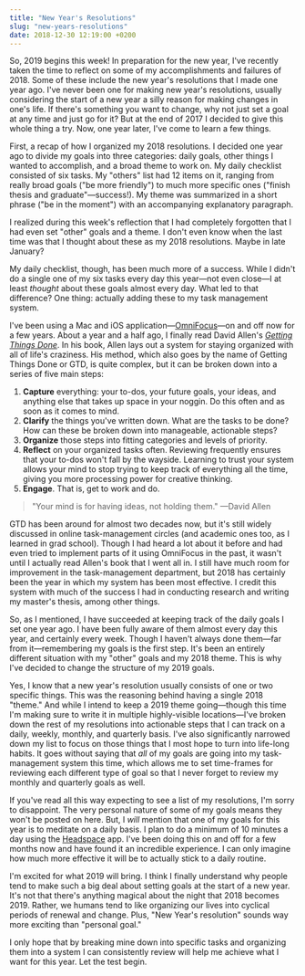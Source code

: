 ```yaml
---
title: "New Year's Resolutions"
slug: "new-years-resolutions"
date: 2018-12-30 12:19:00 +0200
---
```


So, 2019 begins this week! In preparation for the new year, I've recently taken the time to reflect on some of my accomplishments and failures of 2018. Some of these include the new year's resolutions that I made one year ago.<!--more--> I've never been one for making new year's resolutions, usually considering the start of a new year a silly reason for making changes in one's life. If there's something you want to change, why not just set a goal at any time and just go for it? But at the end of 2017 I decided to give this whole thing a try. Now, one year later, I've come to learn a few things.

First, a recap of how I organized my 2018 resolutions. I decided one year ago to divide my goals into three categories: daily goals, other things I wanted to accomplish, and a broad theme to work on. My daily checklist consisted of six tasks. My "others" list had 12 items on it, ranging from really broad goals ("be more friendly") to much more specific ones ("finish thesis and graduate"—success!). My theme was summarized in a short phrase ("be in the moment") with an accompanying explanatory paragraph.

I realized during this week's reflection that I had completely forgotten that I had even set "other" goals and a theme. I don't even know when the last time was that I thought about these as my 2018 resolutions. Maybe in late January?

My daily checklist, though, has been much more of a success. While I didn't do a single one of my six tasks every day this year—not even close—I at least *thought* about these goals almost every day. What led to that difference? One thing: actually adding these to my task management system.

I've been using a Mac and iOS application—[OmniFocus](https://www.omnigroup.com/omnifocus/)—on and off now for a few years. About a year and a half ago, I finally read David Allen's [*Getting Things Done*](https://www.goodreads.com/book/show/1633.Getting_Things_Done). In his book, Allen lays out a system for staying organized with all of life's craziness. His method, which also goes by the name of Getting Things Done or GTD, is quite complex, but it can be broken down into a series of five main steps:

1. **Capture** everything: your to-dos, your future goals, your ideas, and anything else that takes up space in your noggin. Do this often and as soon as it comes to mind.
2. **Clarify** the things you've written down. What are the tasks to be done? How can these be broken down into manageable, actionable steps?
3. **Organize** those steps into fitting categories and levels of priority.
4. **Reflect** on your organized tasks often. Reviewing frequently ensures that your to-dos won't fall by the wayside. Learning to trust your system allows your mind to stop trying to keep track of everything all the time, giving you more processing power for creative thinking.
5. **Engage**. That is, get to work and do.

> "Your mind is for having ideas, not holding them." —David Allen

GTD has been around for almost two decades now, but it's still widely discussed in online task-management circles (and academic ones too, as I learned in grad school). Though I had heard a lot about it before and had even tried to implement parts of it using OmniFocus in the past, it wasn't until I actually read Allen's book that I went all in. I still have much room for improvement in the task-management department, but 2018 has certainly been the year in which my system has been most effective. I credit this system with much of the success I had in conducting research and writing my master's thesis, among other things.

So, as I mentioned, I have succeeded at keeping track of the daily goals I set one year ago. I have been fully aware of them almost every day this year, and certainly every week. Though I haven't always done them—far from it—remembering my goals is the first step. It's been an entirely different situation with my "other" goals and my 2018 theme. This is why I've decided to change the structure of my 2019 goals.

Yes, I know that a new year's resolution usually consists of one or two specific things. This was the reasoning behind having a single 2018 "theme." And while I intend to keep a 2019 theme going—though this time I'm making sure to write it in multiple highly-visible locations—I've broken down the rest of my resolutions into actionable steps that I can track on a daily, weekly, monthly, and quarterly basis. I've also significantly narrowed down my list to focus on those things that I most hope to turn into life-long habits. It goes without saying that *all* of my goals are going into my task-management system this time, which allows me to set time-frames for reviewing each different type of goal so that I never forget to review my monthly and quarterly goals as well.

If you've read all this way expecting to see a list of my resolutions, I'm sorry to disappoint. The very personal nature of some of my goals means they won't be posted on here. But, I *will* mention that one of my goals for this year is to meditate on a daily basis. I plan to do a minimum of 10 minutes a day using the [Headspace](https://www.headspace.com) app. I've been doing this on and off for a few months now and have found it an incredible experience. I can only imagine how much more effective it will be to actually stick to a daily routine.

I'm excited for what 2019 will bring. I think I finally understand why people tend to make such a big deal about setting goals at the start of a new year. It's not that there's anything magical about the night that 2018 becomes 2019. Rather, we humans tend to like organizing our lives into cyclical periods of renewal and change. Plus, "New Year's resolution" sounds way more exciting than "personal goal."

I only hope that by breaking mine down into specific tasks and organizing them into a system I can consistently review will help me achieve what I want for this year. Let the test begin.
